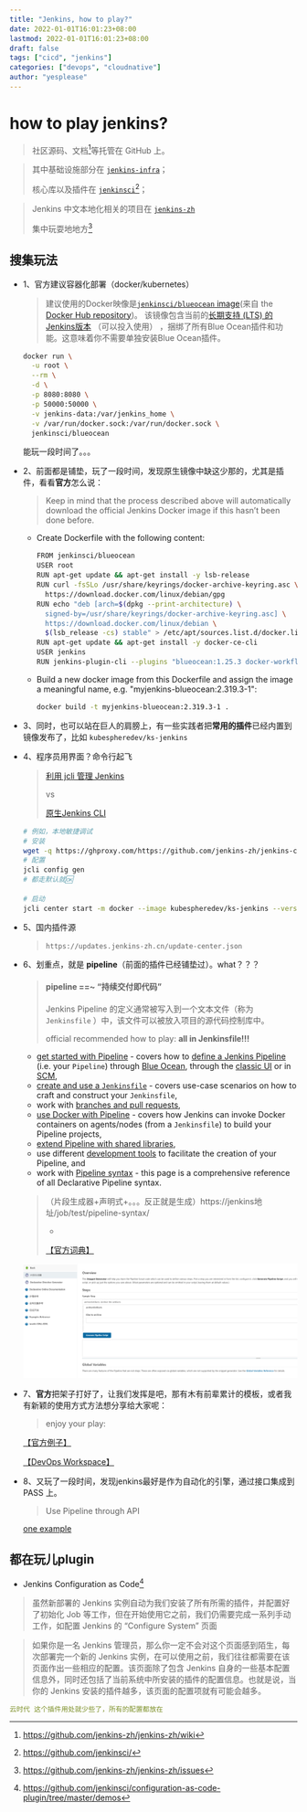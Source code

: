 ```yaml
---
title: "Jenkins, how to play?"
date: 2022-01-01T16:01:23+08:00
lastmod: 2022-01-01T16:01:23+08:00
draft: false
tags: ["cicd", "jenkins"]
categories: ["devops", "cloudnative"]
author: "yesplease"
---
```

# how to play jenkins?



> 社区源码、文档[^footnote1]等托管在 GitHub 上。
[^footnote1]: https://github.com/jenkins-zh/jenkins-zh/wiki
>
> 其中基础设施部分在 [`jenkins-infra`](https://github.com/jenkins-infra)；
>
> 核心库以及插件在 [`jenkinsci`](https://github.com/jenkinsci/)[^footnote2]；
[^footnote2]: https://github.com/jenkinsci/
>
> Jenkins 中文本地化相关的项目在 [`jenkins-zh`](https://github.com/jenkins-zh) 
>
> 集中玩耍地地方[^footnote3]
[^footnote3]: https://github.com/jenkins-zh/jenkins-zh/issues



## 搜集玩法



- 1、官方建议容器化部署（docker/kubernetes）

  > 建议使用的Docker映像是[`jenkinsci/blueocean` image](https://hub.docker.com/r/jenkinsci/blueocean/)(来自 the [Docker Hub repository](https://hub.docker.com/))。 该镜像包含当前的[长期支持 (LTS) 的Jenkins版本](https://www.jenkins.io/download) （可以投入使用） ，捆绑了所有Blue Ocean插件和功能。这意味着你不需要单独安装Blue Ocean插件。

  ```sh
  docker run \
    -u root \
    --rm \
    -d \
    -p 8080:8080 \
    -p 50000:50000 \
    -v jenkins-data:/var/jenkins_home \
    -v /var/run/docker.sock:/var/run/docker.sock \
    jenkinsci/blueocean
  ```

  能玩一段时间了。。。

  

- 2、前面都是铺垫，玩了一段时间，发现原生镜像中缺这少那的，尤其是插件，看看**官方**怎么说：

  > Keep in mind that the process described above will automatically download the official Jenkins Docker image if this hasn’t been done before.

  - Create Dockerfile with the following content:

    ```sh
    FROM jenkinsci/blueocean
    USER root
    RUN apt-get update && apt-get install -y lsb-release
    RUN curl -fsSLo /usr/share/keyrings/docker-archive-keyring.asc \
      https://download.docker.com/linux/debian/gpg
    RUN echo "deb [arch=$(dpkg --print-architecture) \
      signed-by=/usr/share/keyrings/docker-archive-keyring.asc] \
      https://download.docker.com/linux/debian \
      $(lsb_release -cs) stable" > /etc/apt/sources.list.d/docker.list
    RUN apt-get update && apt-get install -y docker-ce-cli
    USER jenkins
    RUN jenkins-plugin-cli --plugins "blueocean:1.25.3 docker-workflow:1.28"
    ```

    

  - Build a new docker image from this Dockerfile and assign the image a meaningful name, e.g. "myjenkins-blueocean:2.319.3-1":

    ```sh
    docker build -t myjenkins-blueocean:2.319.3-1 .
    ```

- 3、同时，也可以站在巨人的肩膀上，有一些实践者把**常用的插件**已经内置到镜像发布了，比如 `kubespheredev/ks-jenkins`

- 4、程序员用界面？命令行起飞 

  > [利用 jcli 管理 Jenkins](https://www.jenkins.io/zh/blog/2019/08/30/jenkins-cli/)
  >
  > vs
  >
  > [原生Jenkins CLI ](https://www.jenkins.io/doc/book/managing/cli/)

  ```sh
  # 例如，本地敏捷调试
  # 安装
  wget -q https://ghproxy.com/https://github.com/jenkins-zh/jenkins-cli/releases/latest/download/jcli-linux-amd64.tar.gz|tar -zxvf && sudo mv jcli /usr/local/bin/
  # 配置
  jcli config gen
  # 都走默认就🆗
  
  # 启动
  jcli center start -m docker --image kubespheredev/ks-jenkins --version 2.249.1 --c-user root --port 8080 --setup-wizard=false
  ```

  

- 5、国内插件源

  >  `https://updates.jenkins-zh.cn/update-center.json`

- 6、划重点，就是 **pipeline**（前面的插件已经铺垫过）。what？？？

  > #### pipeline ==~ “持续交付即代码”
  >
  > Jenkins Pipeline 的定义通常被写入到一个文本文件（称为 `Jenkinsfile` ）中，该文件可以被放入项目的源代码控制库中。
  >
  > official recommended  how to play:  **all in Jenkinsfile!!!**

  - [get started with Pipeline](https://www.jenkins.io/doc/book/pipeline/getting-started) - covers how to [define a Jenkins Pipeline](https://www.jenkins.io/doc/book/pipeline/getting-started#defining-a-pipeline) (i.e. your `Pipeline`) through [Blue Ocean](https://www.jenkins.io/doc/book/pipeline/getting-started#through-blue-ocean), through the [classic UI](https://www.jenkins.io/doc/book/pipeline/getting-started#through-the-classic-ui) or in [SCM](https://www.jenkins.io/doc/book/pipeline/getting-started#defining-a-pipeline-in-scm),
  - [create and use a `Jenkinsfile`](https://www.jenkins.io/doc/book/pipeline/jenkinsfile) - covers use-case scenarios on how to craft and construct your `Jenkinsfile`,
  - work with [branches and pull requests](https://www.jenkins.io/doc/book/pipeline/multibranch),
  - [use Docker with Pipeline](https://www.jenkins.io/doc/book/pipeline/docker) - covers how Jenkins can invoke Docker containers on agents/nodes (from a `Jenkinsfile`) to build your Pipeline projects,
  - [extend Pipeline with shared libraries](https://www.jenkins.io/doc/book/pipeline/shared-libraries),
  - use different [development tools](https://www.jenkins.io/doc/book/pipeline/development) to facilitate the creation of your Pipeline, and
  - work with [Pipeline syntax](https://www.jenkins.io/doc/book/pipeline/syntax) - this page is a comprehensive reference of all Declarative Pipeline syntax.

  

  > （片段生成器+声明式+。。。反正就是生成）https://jenkins地址/job/test/pipeline-syntax/ 
  >
  > +
  >
  > [【官方词典】](https://www.jenkins.io/doc/book/pipeline/)

  ![image-20220302150354810](https://raw.githubusercontent.com/cugbtang/image-repo/master/PicGo/20220302150355.png)

- 7、**官方**把架子打好了，让我们发挥是吧，那有木有前辈累计的模板，或者我有新颖的使用方式方法想分享给大家呢：

  > enjoy your play: 

  [【官方例子】](https://github.com/jenkinsci/pipeline-examples)

  [【DevOps Workspace】](https://github.com/devops-ws)

- 8、又玩了一段时间，发现jenkins最好是作为自动化的引擎，通过接口集成到 PASS 上。

  > Use Pipeline through API

  [one example](https://github.com/go-atomci/workflow)


##  都在玩儿plugin

- Jenkins Configuration as Code[^footnote4]
[^footnote4]: https://github.com/jenkinsci/configuration-as-code-plugin/tree/master/demos

  > 虽然新部署的 Jenkins 实例自动为我们安装了所有所需的插件，并配置好了初始化 Job 等工作，但在开始使用它之前，我们仍需要完成一系列手动工作，如配置 Jenkins 的 “Configure System” 页面

  > 如果你是一名 Jenkins 管理员，那么你一定不会对这个页面感到陌生，每次部署完一个新的 Jenkins 实例，在可以使用之前，我们往往都需要在该页面作出一些相应的配置。该页面除了包含 Jenkins 自身的一些基本配置信息外，同时还包括了当前系统中所安装的插件的配置信息。也就是说，当你的 Jenkins 安装的插件越多，该页面的配置项就有可能会越多。

  ```yaml
  云时代 这个插件用处就少些了，所有的配置都放在
  ```

  
